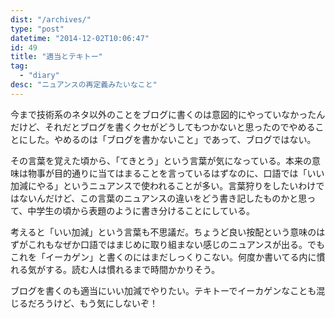 ```yaml
---
dist: "/archives/"
type: "post"
datetime: "2014-12-02T10:06:47"
id: 49
title: "適当とテキトー"
tag:
  - "diary"
desc: "ニュアンスの再定義みたいなこと"
---
```


今まで技術系のネタ以外のことをブログに書くのは意図的にやっていなかったんだけど、それだとブログを書くクセがどうしてもつかないと思ったのでやめることにした。やめるのは「ブログを書かないこと」であって、ブログではない。

その言葉を覚えた頃から、「てきとう」という言葉が気になっている。本来の意味は物事が目的通りに当てはまることを言っているはずなのに、口語では「いい加減にやる」というニュアンスで使われることが多い。言葉狩りをしたいわけではないんだけど、この言葉のニュアンスの違いをどう書き記したものかと思って、中学生の頃から表題のように書き分けることにしている。

考えると「いい加減」という言葉も不思議だ。ちょうど良い按配という意味のはずがこれもなぜか口語ではまじめに取り組まない感じのニュアンスが出る。でもこれを「イーカゲン」と書くのにはまだしっくりこない。何度か書いてる内に慣れる気がする。読む人は慣れるまで時間かかりそう。

ブログを書くのも適当にいい加減でやりたい。テキトーでイーカゲンなことも混じるだろうけど、もう気にしないぞ！
